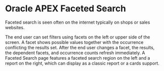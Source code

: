 # Oracle APEX Faceted Search

Faceted search is seen often on the internet typically on shops or sales websites. 

The end user can set filters using facets on the left or upper side of the screen. A facet shows possible values together with the occurrence conflicting the results set. After the end user changes a facet, the results, the dependent facets, and occurrence counts refresh immediately. A Faceted Search page features a faceted search region on the left and a report on the right, which can display as a classic report or a cards support.